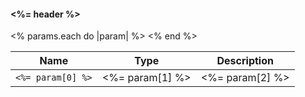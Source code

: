 #### <%= header %>

<table style="width: auto">
    <thead>
        <tr>
            <th>Name</th>
            <th>Type</th>
            <th>Description</th>
        </tr>
    </thead>
    <tbody>
        <% params.each do |param| %>
        <tr>
            <td><code><%= param[0] %></code></td>
            <td><%= param[1] %></td>
            <td><%= param[2] %></td>
        </tr>
        <% end %>
    </tbody>
</table>